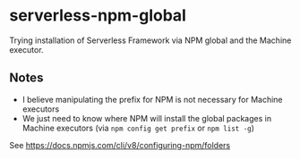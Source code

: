 # serverless-npm-global

Trying installation of Serverless Framework via NPM global and the Machine executor.

## Notes

- I believe manipulating the prefix for NPM is not necessary for Machine executors
- We just need to know where NPM will install the global packages in Machine executors (via `npm config get prefix` or `npm list -g`)

See https://docs.npmjs.com/cli/v8/configuring-npm/folders

